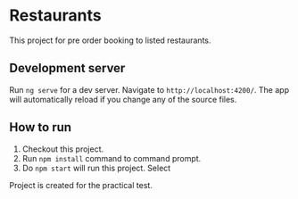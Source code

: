 # Restaurants

This project for pre order booking to listed restaurants.

## Development server

Run `ng serve` for a dev server. Navigate to `http://localhost:4200/`. The app will automatically reload if you change any of the source files.

## How to run

1. Checkout this project.
2. Run `npm install` command to command prompt.
3. Do `npm start` will run this project. Select


Project is created for the practical test.
